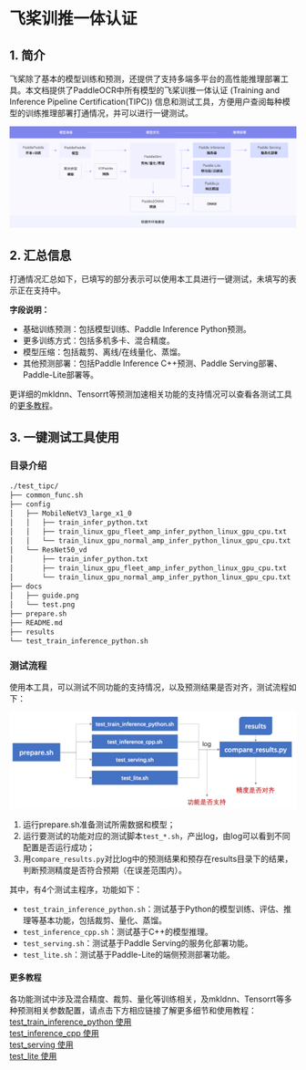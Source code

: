 
# 飞桨训推一体认证

## 1. 简介

飞桨除了基本的模型训练和预测，还提供了支持多端多平台的高性能推理部署工具。本文档提供了PaddleOCR中所有模型的飞桨训推一体认证 (Training and Inference Pipeline Certification(TIPC)) 信息和测试工具，方便用户查阅每种模型的训练推理部署打通情况，并可以进行一键测试。

<div align="center">
    <img src="docs/guide.png" width="1000">
</div>

## 2. 汇总信息

打通情况汇总如下，已填写的部分表示可以使用本工具进行一键测试，未填写的表示正在支持中。

**字段说明：**
- 基础训练预测：包括模型训练、Paddle Inference Python预测。
- 更多训练方式：包括多机多卡、混合精度。
- 模型压缩：包括裁剪、离线/在线量化、蒸馏。
- 其他预测部署：包括Paddle Inference C++预测、Paddle Serving部署、Paddle-Lite部署等。

更详细的mkldnn、Tensorrt等预测加速相关功能的支持情况可以查看各测试工具的[更多教程](#more)。

## 3. 一键测试工具使用
### 目录介绍
```
./test_tipc/
├── common_func.sh
├── config
│   ├── MobileNetV3_large_x1_0
│   │   ├── train_infer_python.txt
│   │   ├── train_linux_gpu_fleet_amp_infer_python_linux_gpu_cpu.txt
│   │   └── train_linux_gpu_normal_amp_infer_python_linux_gpu_cpu.txt
│   └── ResNet50_vd
│       ├── train_infer_python.txt
│       ├── train_linux_gpu_fleet_amp_infer_python_linux_gpu_cpu.txt
│       └── train_linux_gpu_normal_amp_infer_python_linux_gpu_cpu.txt
├── docs
│   ├── guide.png
│   └── test.png
├── prepare.sh
├── README.md
├── results
└── test_train_inference_python.sh
```

### 测试流程
使用本工具，可以测试不同功能的支持情况，以及预测结果是否对齐，测试流程如下：
<div align="center">
    <img src="docs/test.png" width="800">
</div>

1. 运行prepare.sh准备测试所需数据和模型；
2. 运行要测试的功能对应的测试脚本`test_*.sh`，产出log，由log可以看到不同配置是否运行成功；
3. 用`compare_results.py`对比log中的预测结果和预存在results目录下的结果，判断预测精度是否符合预期（在误差范围内）。

其中，有4个测试主程序，功能如下：
- `test_train_inference_python.sh`：测试基于Python的模型训练、评估、推理等基本功能，包括裁剪、量化、蒸馏。
- `test_inference_cpp.sh`：测试基于C++的模型推理。
- `test_serving.sh`：测试基于Paddle Serving的服务化部署功能。
- `test_lite.sh`：测试基于Paddle-Lite的端侧预测部署功能。

<a name="more"></a>
#### 更多教程
各功能测试中涉及混合精度、裁剪、量化等训练相关，及mkldnn、Tensorrt等多种预测相关参数配置，请点击下方相应链接了解更多细节和使用教程：  
[test_train_inference_python 使用](docs/test_train_inference_python.md)  
[test_inference_cpp 使用](docs/test_inference_cpp.md)  
[test_serving 使用](docs/test_serving.md)  
[test_lite 使用](docs/test_lite.md)
